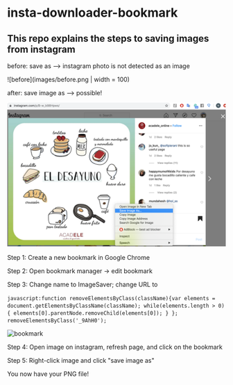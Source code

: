 # insta-downloader-bookmark


## This repo explains the steps to saving images from instagram 

before: save as --> instagram photo is not detected as an image

![before](images/before.png | width = 100)

after: save image as  --> possible!

![after](images/after.png)



Step 1: Create a new bookmark in Google Chrome 

Step 2: Open bookmark manager -> edit bookmark

Step 3: Change name to ImageSaver; change URL to 

```javascript:function removeElementsByClass(className){var elements = document.getElementsByClassName(className); while(elements.length > 0){ elements[0].parentNode.removeChild(elements[0]); } }; removeElementsByClass('_9AhH0');```

![bookmark](images/bookmark_editor.png)

Step 4: Open image on instagram, refresh page, and click on the bookmark

Step 5: Right-click image and click "save image as"

You now have your PNG file!


